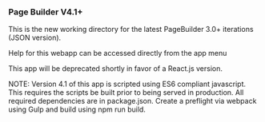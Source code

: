 ### Page Builder V4.1+

This is the new working directory for the latest PageBuilder 3.0+ iterations (JSON version).

Help for this webapp can be accessed directly from the app menu

This app will be deprecated shortly in favor of a React.js version. 

NOTE: Version 4.1 of this app is scripted using ES6 compliant javascript. This requires the scripts be built prior to being served in production. All required dependencies are in package.json. Create a preflight via webpack using Gulp and build using npm run build. 
